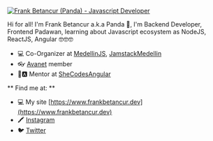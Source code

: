 [![Frank Betancur (Panda) - Javascript Developer](https://res.cloudinary.com/panda2me/image/upload/v1594420854/WALLPAPER-PANDA-MERAKI_vw8bs2.png)](https://www.frankbetancur.dev)

Hi for all! I'm Frank Betancur a.k.a Panda 🐼, I'm Backend Developer, Frontend Padawan, learning about Javascript ecosystem as NodeJS, ReactJS, Angular 🤓🤓🤓

* 💻 Co-Organizer at [MedellinJS](https://medellinjs.org/), [JamstackMedellin](https://www.meetup.com/es-ES/JAMstack-Medellin/?_locale=es-ES)
* 👓 [Avanet](https://avanet.org/) member
* 👩🅰️ Mentor at [SheCodesAngular](https://twitter.com/SheCodesAngular)

** Find me at: **

* 💻 My site [https://www.frankbetancur.dev](https://www.frankbetancur.dev)
* 🖍️ [Instagram](https://www.instagram.com/elpanda2me/)
* 🐦 [Twitter](https://twitter.com/KranK2Me)